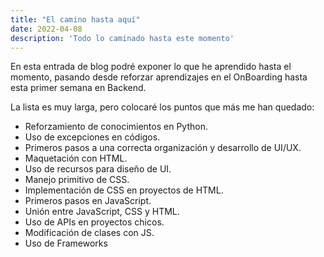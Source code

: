 ```yaml
---
title: "El camino hasta aquí"
date: 2022-04-08
description: 'Todo lo caminado hasta este momento'
---
```


En esta entrada de blog podré exponer lo que he aprendido hasta el momento, pasando desde reforzar aprendizajes en el 
OnBoarding hasta esta primer semana en Backend.

La lista es muy larga, pero colocaré los puntos que más me han quedado:
- Reforzamiento de conocimientos en Python.
- Uso de excepciones en códigos.
- Primeros pasos a una correcta organización y desarrollo de UI/UX.
- Maquetación con HTML.
- Uso de recursos para diseño de UI.
- Manejo primitivo de CSS.
- Implementación de CSS en proyectos de HTML.
- Primeros pasos en JavaScript.
- Unión entre JavaScript, CSS y HTML.
- Uso de APIs en proyectos chicos.
- Modificación de clases con JS.
- Uso de Frameworks
